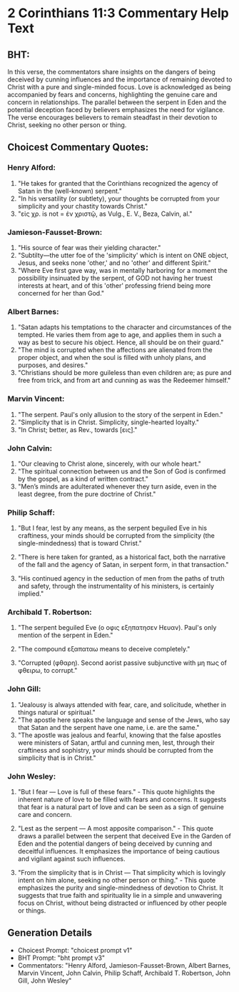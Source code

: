 # 2 Corinthians 11:3 Commentary Help Text

## BHT:
In this verse, the commentators share insights on the dangers of being deceived by cunning influences and the importance of remaining devoted to Christ with a pure and single-minded focus. Love is acknowledged as being accompanied by fears and concerns, highlighting the genuine care and concern in relationships. The parallel between the serpent in Eden and the potential deception faced by believers emphasizes the need for vigilance. The verse encourages believers to remain steadfast in their devotion to Christ, seeking no other person or thing.

## Choicest Commentary Quotes:
### Henry Alford:
1. "He takes for granted that the Corinthians recognized the agency of Satan in the (well-known) serpent."
2. "In his versatility (or subtlety), your thoughts be corrupted from your simplicity and your chastity towards Christ."
3. "εἰς χρ. is not = ἐν χριστῷ, as Vulg., E. V., Beza, Calvin, al."

### Jamieson-Fausset-Brown:
1. "His source of fear was their yielding character."
2. "Subtilty—the utter foe of the 'simplicity' which is intent on ONE object, Jesus, and seeks none 'other,' and no 'other' and different Spirit."
3. "Where Eve first gave way, was in mentally harboring for a moment the possibility insinuated by the serpent, of GOD not having her truest interests at heart, and of this 'other' professing friend being more concerned for her than God."

### Albert Barnes:
1. "Satan adapts his temptations to the character and circumstances of the tempted. He varies them from age to age, and applies them in such a way as best to secure his object. Hence, all should be on their guard."
2. "The mind is corrupted when the affections are alienated from the proper object, and when the soul is filled with unholy plans, and purposes, and desires."
3. "Christians should be more guileless than even children are; as pure and free from trick, and from art and cunning as was the Redeemer himself."

### Marvin Vincent:
1. "The serpent. Paul's only allusion to the story of the serpent in Eden."
2. "Simplicity that is in Christ. Simplicity, single-hearted loyalty."
3. "In Christ; better, as Rev., towards [εις]."

### John Calvin:
1. "Our cleaving to Christ alone, sincerely, with our whole heart."
2. "The spiritual connection between us and the Son of God is confirmed by the gospel, as a kind of written contract."
3. "Men’s minds are adulterated whenever they turn aside, even in the least degree, from the pure doctrine of Christ."

### Philip Schaff:
1. "But I fear, lest by any means, as the serpent beguiled Eve in his craftiness, your minds should be corrupted from the simplicity (the single-mindedness) that is toward Christ." 

2. "There is here taken for granted, as a historical fact, both the narrative of the fall and the agency of Satan, in serpent form, in that transaction."

3. "His continued agency in the seduction of men from the paths of truth and safety, through the instrumentality of his ministers, is certainly implied."

### Archibald T. Robertson:
1. "The serpent beguiled Eve (ο οφις εξηπατησεν Hευαν). Paul's only mention of the serpent in Eden." 

2. "The compound εξαπαταω means to deceive completely." 

3. "Corrupted (φθαρη). Second aorist passive subjunctive with μη πως of φθειρω, to corrupt."

### John Gill:
1. "Jealousy is always attended with fear, care, and solicitude, whether in things natural or spiritual."
2. "The apostle here speaks the language and sense of the Jews, who say that Satan and the serpent have one name, i.e. are the same."
3. "The apostle was jealous and fearful, knowing that the false apostles were ministers of Satan, artful and cunning men, lest, through their craftiness and sophistry, your minds should be corrupted from the simplicity that is in Christ."

### John Wesley:
1. "But I fear — Love is full of these fears." - This quote highlights the inherent nature of love to be filled with fears and concerns. It suggests that fear is a natural part of love and can be seen as a sign of genuine care and concern.

2. "Lest as the serpent — A most apposite comparison." - This quote draws a parallel between the serpent that deceived Eve in the Garden of Eden and the potential dangers of being deceived by cunning and deceitful influences. It emphasizes the importance of being cautious and vigilant against such influences.

3. "From the simplicity that is in Christ — That simplicity which is lovingly intent on him alone, seeking no other person or thing." - This quote emphasizes the purity and single-mindedness of devotion to Christ. It suggests that true faith and spirituality lie in a simple and unwavering focus on Christ, without being distracted or influenced by other people or things.


## Generation Details
- Choicest Prompt: "choicest prompt v1"
- BHT Prompt: "bht prompt v3"
- Commentators: "Henry Alford, Jamieson-Fausset-Brown, Albert Barnes, Marvin Vincent, John Calvin, Philip Schaff, Archibald T. Robertson, John Gill, John Wesley"
